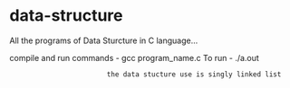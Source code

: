# data-structure
All the programs of Data Sturcture in C language...

compile and run commands - gcc program_name.c
To run - ./a.out
                            
                            the data stucture use is singly linked list 
